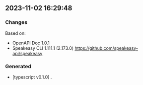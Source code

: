 

## 2023-11-02 16:29:48
### Changes
Based on:
- OpenAPI Doc 1.0.1 
- Speakeasy CLI 1.111.1 (2.173.0) https://github.com/speakeasy-api/speakeasy
### Generated
- [typescript v0.1.0] .